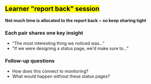 ## <mark>Learner "report back" session</mark>

**Not much time is allocated to the report back ~ so keep sharing tight**

### Each pair shares one key insight

- "The most interesting thing we noticed was..."
- "If we were designing a status page, we'd make sure to..."

### Follow-up questions

- How does this connect to monitoring?
- What would happen without these status pages?

